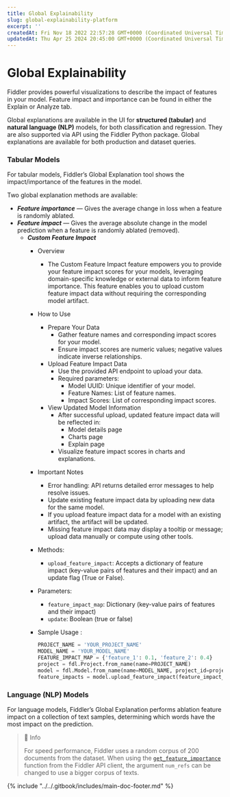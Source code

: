 ```yaml
---
title: Global Explainability
slug: global-explainability-platform
excerpt: ''
createdAt: Fri Nov 18 2022 22:57:28 GMT+0000 (Coordinated Universal Time)
updatedAt: Thu Apr 25 2024 20:45:00 GMT+0000 (Coordinated Universal Time)
---
```


# Global Explainability

Fiddler provides powerful visualizations to describe the impact of features in your model. Feature impact and importance can be found in either the Explain or Analyze tab.

Global explanations are available in the UI for **structured (tabular)** and **natural language (NLP)** models, for both classification and regression. They are also supported via API using the Fiddler Python package. Global explanations are available for both production and dataset queries.

### Tabular Models

For tabular models, Fiddler’s Global Explanation tool shows the impact/importance of the features in the model.

Two global explanation methods are available:

* _**Feature importance**_ — Gives the average change in loss when a feature is randomly ablated.
* _**Feature impact**_ — Gives the average absolute change in the model prediction when a feature is randomly ablated (removed).
  * _**Custom Feature Impact**_
    * Overview
      * The Custom Feature Impact feature empowers you to provide your feature impact scores for your models, leveraging domain-specific knowledge or external data to inform feature importance. This feature enables you to upload custom feature impact data without requiring the corresponding model artifact.
    * How to Use
      * Prepare Your Data
        * Gather feature names and corresponding impact scores for your model.
        * Ensure impact scores are numeric values; negative values indicate inverse relationships.
      * Upload Feature Impact Data
        * Use the provided API endpoint to upload your data.
        * Required parameters:
          * Model UUID: Unique identifier of your model.
          * Feature Names: List of feature names.
          * Impact Scores: List of corresponding impact scores.
      * View Updated Model Information
        * After successful upload, updated feature impact data will be reflected in:
          * Model details page
          * Charts page
          * Explain page
        * Visualize feature impact scores in charts and explanations.
    * Important Notes
      * Error handling: API returns detailed error messages to help resolve issues.
      * Update existing feature impact data by uploading new data for the same model.
      * If you upload feature impact data for a model with an existing artifact, the artifact will be updated.
      * Missing feature impact data may display a tooltip or message; upload data manually or compute using other tools.
    * Methods:
      * `upload_feature_impact`: Accepts a dictionary of feature impact (key-value pairs of features and their impact) and an update flag (True or False).
    * Parameters:
      * `feature_impact_map`: Dictionary (key-value pairs of features and their impact)
      * `update`: Boolean (true or false)
    *   Sample Usage :

        ```python
        PROJECT_NAME = 'YOUR_PROJECT_NAME'
        MODEL_NAME = 'YOUR_MODEL_NAME'
        FEATURE_IMPACT_MAP = {'feature_1': 0.1, 'feature_2': 0.4}
        project = fdl.Project.from_name(name=PROJECT_NAME)
        model = fdl.Model.from_name(name=MODEL_NAME, project_id=project.id)
        feature_impacts = model.upload_feature_impact(feature_impact_map=FEATURE_IMPACT_MAP, update=False)
        ```

### Language (NLP) Models

For language models, Fiddler’s Global Explanation performs ablation feature impact on a collection of text samples, determining which words have the most impact on the prediction.

> 📘 Info
>
> For speed performance, Fiddler uses a random corpus of 200 documents from the dataset. When using the [`get_feature_importance`](../../Python\_Client\_3-x/api-methods-30.md#get\_feature\_importance) function from the Fiddler API client, the argument `num_refs` can be changed to use a bigger corpus of texts.

{% include "../../.gitbook/includes/main-doc-footer.md" %}

